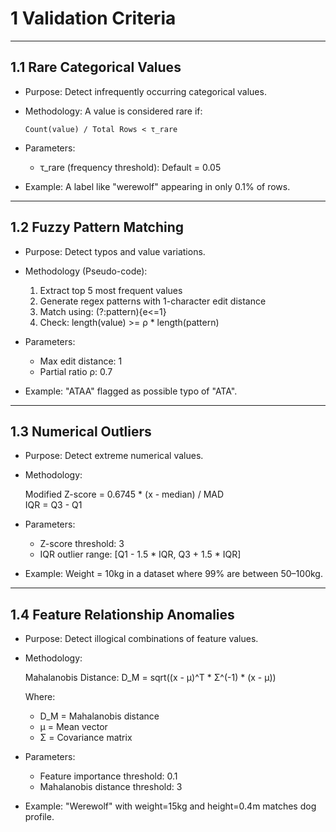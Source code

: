 1 Validation Criteria
=========================================

-----------------------------------------
1.1 Rare Categorical Values
-----------------------------------------

- Purpose:
  Detect infrequently occurring categorical values.

- Methodology:
  A value is considered rare if:

      Count(value) / Total Rows < τ_rare

- Parameters:
  - τ_rare (frequency threshold): Default = 0.05

- Example:
  A label like "werewolf" appearing in only 0.1% of rows.

-----------------------------------------
1.2 Fuzzy Pattern Matching
-----------------------------------------

- Purpose:
  Detect typos and value variations.

- Methodology (Pseudo-code):

    1. Extract top 5 most frequent values
    2. Generate regex patterns with 1-character edit distance
    3. Match using: (?:pattern){e<=1}
    4. Check: length(value) >= ρ * length(pattern)

- Parameters:
  - Max edit distance: 1
  - Partial ratio ρ: 0.7

- Example:
  "ATAA" flagged as possible typo of "ATA".

-----------------------------------------
1.3 Numerical Outliers
-----------------------------------------

- Purpose:
  Detect extreme numerical values.

- Methodology:

    Modified Z-score = 0.6745 * (x - median) / MAD  
    IQR = Q3 - Q1

- Parameters:
  - Z-score threshold: 3
  - IQR outlier range: [Q1 - 1.5 * IQR, Q3 + 1.5 * IQR]

- Example:
  Weight = 10kg in a dataset where 99% are between 50–100kg.

-----------------------------------------
1.4 Feature Relationship Anomalies
-----------------------------------------

- Purpose:
  Detect illogical combinations of feature values.

- Methodology:

    Mahalanobis Distance:
        D_M = sqrt((x - μ)^T * Σ^(-1) * (x - μ))

  Where:
    - D_M = Mahalanobis distance
    - μ = Mean vector
    - Σ = Covariance matrix

- Parameters:
  - Feature importance threshold: 0.1
  - Mahalanobis distance threshold: 3

- Example:
  "Werewolf" with weight=15kg and height=0.4m matches dog profile.
